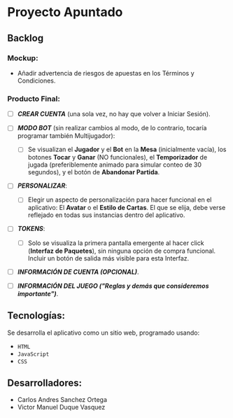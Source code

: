 # Proyecto Apuntado

## Backlog

### Mockup:

- Añadir advertencia de riesgos de apuestas en los Términos y Condiciones.


### Producto Final:

- [ ] ***CREAR CUENTA*** (una sola vez, no hay que volver a Iniciar Sesión).

- [ ] ***MODO BOT*** (sin realizar cambios al modo, de lo contrario, tocaría programar también Multijugador):

    - [ ] Se visualizan el **Jugador** y el **Bot** en la **Mesa** (inicialmente vacía), los botones **Tocar** y **Ganar** (NO funcionales), el **Temporizador** de jugada (preferiblemente animado para simular conteo de 30 segundos), y el botón de **Abandonar Partida**.

- [ ] ***PERSONALIZAR***:
    - [ ] Elegir un aspecto de personalización para hacer funcional en el aplicativo: El **Avatar** o el **Estilo de Cartas**. El que se elija, debe verse reflejado en todas sus instancias dentro del aplicativo.

- [ ] ***TOKENS***:

    - [ ] Solo se visualiza la primera pantalla emergente al hacer click (**Interfaz de Paquetes**), sin ninguna opción de compra funcional. Incluir un botón de salida más visible para esta Interfaz.

- [ ] ***INFORMACIÓN DE CUENTA (OPCIONAL)***.

- [ ] ***INFORMACIÓN DEL JUEGO ("Reglas y demás que consideremos importante")***.

## Tecnologías:

Se desarrolla el aplicativo como un sitio web, programado usando:

- `HTML`
- `JavaScript`
- `CSS`

## Desarrolladores:

- Carlos Andres Sanchez Ortega
- Victor Manuel Duque Vasquez